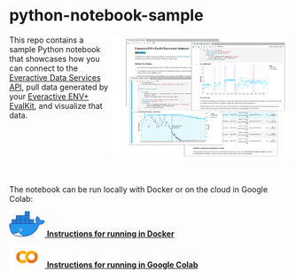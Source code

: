 # python-notebook-sample

<p>
<div style="display: flex">
<span style="vertical-align: text-top">This repo contains a sample Python notebook that showcases how you can connect to the <a href="https://docs.api.everactive.com/reference/data-services-api-overview">Everactive Data Services API</a>, pull data generated by your <a href="https://everactive.com/product/environmental-evaluation-kit/">Everactive ENV+ EvalKit</a>, and visualize that data.</span>
<img src="docs/images/community_logos/spacer.png" width="20px"/>
<img src="docs/images/notebook_montage.png" width="300px"/>
</div>
</p>

<br>

The notebook can be run locally with Docker or on the cloud in Google Colab:
<br>

<p>
    <a href="docs/how_to_run_in_docker.md">
        <img src="docs/images/community_logos/docker.png" width="64"/>
        <span><b>Instructions for running in Docker</b></span>
    </a>
</p>

<p>
    <a href="docs/how_to_run_in_colab.md">
        <img src="docs/images/community_logos/google_colab.png" width="64"/>
        <span><b>Instructions for running in Google Colab</b></span>
    </a>
</p>